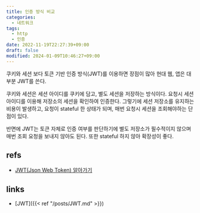 ```yaml
---
title: 인증 방식 비교
categories:
  - 네트워크
tags:
  - http
  - 인증
date: 2022-11-19T22:27:39+09:00
draft: false
modified: 2024-01-09T10:46:27+09:00
---
```

쿠키와 세션 보다 토큰 기반 인증 방식(JWT)를 이용하면 장점이 많아 현대 웹, 앱은 대부분 JWT를 쓴다.

쿠키와 세션은 세션 아이디를 쿠키에 담고, 별도 세션을 저장하는 방식이다. 요청시 세션 아이디를 이용해 저장소의 세션을 확인하여 인증한다. 그렇기에 세션 저장소를 유지하는 비용이 발생하고, 요청이 stateful 한 상태가 되며, 매번 요청시 세션을 조회해야하는 단점이 있다.

반면에 JWT는 토큰 자체로 인증 여부를 판단하기에 별도 저장소가 필수적이지 않으며 매번 조회 요청을 보내지 않아도 된다. 또한 stateful 하지 않아 확장성이 좋다. 


## refs
- [JWT(Json Web Token) 알아가기](https://brunch.co.kr/@jinyoungchoi95/1)


## links
- [JWT]({{< ref "/posts/JWT.md" >}})
